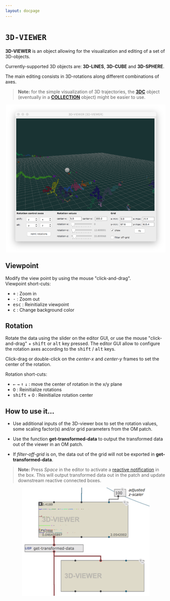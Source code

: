 ```yaml
---
layout: docpage
---
```


# `3D-VIEWER`

**3D-VIEWER** is an object allowing for the visualization and editing of a set of 3D-objects.

Currently-supported 3D objects are: **3D-LINES**, **3D-CUBE** and **3D-SPHERE**.

The main editing consists in 3D-rotations along different combinations of axes.

> **Note:** for the simple visualization of 3D trajectories, the **[3DC](3dc)** object (eventually in a **[COLLECTION](store-collect#collection)** object) might be easier to use.


<center>
<img src="./images/3D-viewer.png" width="500" align="middle">
</center>


## Viewpoint 

Modify the view point by using the mouse "click-and-drag".    
Viewpoint short-cuts:
- <kbd>+</kbd> : Zoom in
- <kbd>-</kbd> : Zoom out
- <kbd>esc</kbd> : Reinitialize viewpoint
- <kbd>c</kbd> : Change background color

## Rotation

Rotate the data using the slider on the editor GUI, or use the mouse "click-and-drag" + <kbd>shift</kbd> or <kbd>alt</kbd> key pressed.
The editor GUI allow to configure the rotation axes according to the <kbd>shift</kbd> / <kbd>alt</kbd> keys.

Click-drag or double-click on the _center-x_ and _center-y_ frames to set the center of the rotation.

Rotation short-cuts:
- <kbd>&larr;</kbd> <kbd>&rarr;</kbd> <kbd>&uarr;</kbd> <kbd>&darr;</kbd> : move the center of rotation in the x/y plane
- <kbd>O</kbd> : Reinitialize rotations
- <kbd>shift</kbd> + <kbd>O</kbd> : Reinitialize rotation center


## How to use it...

- Use additional inputs of the 3D-viewer box to set the rotation values, some scaling factor(s) and/or grid parameters from the OM patch.

- Use the function **get-transformed-data** to output the transformed data out of the viewer in an OM patch. 

- If _filter-off-grid_ is on, the data out of the grid will not be exported in **get-transformed-data**.

> **Note:** Press _Space_ in the editor to activate a [reactive notification](reactive) in the box. 
This will output transformed data out in the patch and update downstream reactive connected boxes.

<center>
<img src="./images/3D-viewer-boxes.png" width="400" align="middle">
</center>

